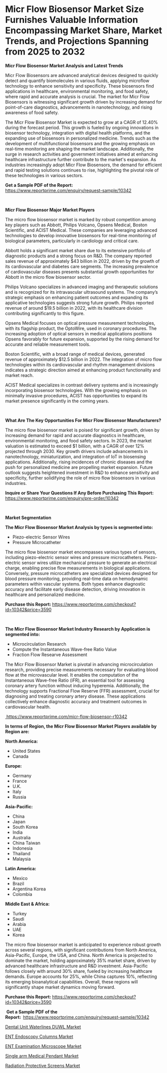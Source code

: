 <p><h1>Micr Flow Biosensor Market Size Furnishes Valuable Information Encompassing Market Share, Market Trends, and Projections Spanning from 2025 to 2032</h1></p><p><strong>Micr Flow Biosensor Market Analysis and Latest Trends</strong></p>
<p><p>Micr Flow Biosensors are advanced analytical devices designed to quickly detect and quantify biomolecules in various fluids, applying microflow technology to enhance sensitivity and specificity. These biosensors find applications in healthcare, environmental monitoring, and food safety, where rapid and accurate analysis is crucial. The market for Micr Flow Biosensors is witnessing significant growth driven by increasing demand for point-of-care diagnostics, advancements in nanotechnology, and rising awareness of food safety.</p><p>The Micr Flow Biosensor Market is expected to grow at a CAGR of 12.40% during the forecast period. This growth is fueled by ongoing innovations in biosensor technology, integration with digital health platforms, and the expanding use of biosensors in personalized medicine. Trends such as the development of multifunctional biosensors and the growing emphasis on real-time monitoring are shaping the market landscape. Additionally, the surge in research activities and government initiatives aimed at enhancing healthcare infrastructure further contribute to the market's expansion. As industries increasingly adopt Micr Flow Biosensors, the demand for efficient and rapid testing solutions continues to rise, highlighting the pivotal role of these technologies in various sectors.</p></p>
<p><strong>Get a Sample PDF of the Report:&nbsp;</strong> <a href="https://www.reportprime.com/enquiry/request-sample/10342?utm_campaign=104&utm_medium=2&utm_source=Github&utm_content=ia&utm_term=20032025&utm_id=micr-flow-biosensor">https://www.reportprime.com/enquiry/request-sample/10342</a></p>
<p>&nbsp;</p>
<p><strong>Micr Flow Biosensor Major Market Players</strong></p>
<p><p>The micro flow biosensor market is marked by robust competition among key players such as Abbott, Philips Volcano, Opsens Medical, Boston Scientific, and ACIST Medical. These companies are leveraging advanced technologies to develop innovative biosensors for real-time monitoring of biological parameters, particularly in cardiology and critical care.</p><p>Abbott holds a significant market share due to its extensive portfolio of diagnostic products and a strong focus on R&D. The company reported sales revenue of approximately $43 billion in 2022, driven by the growth of its cardiovascular and diabetes care segments. The increasing prevalence of cardiovascular diseases presents substantial growth opportunities for Abbott in the micro flow biosensor sector.</p><p>Philips Volcano specializes in advanced imaging and therapeutic solutions and is recognized for its intravascular ultrasound systems. The company’s strategic emphasis on enhancing patient outcomes and expanding its applicative technologies suggests strong future growth. Philips reported revenue of around $19.5 billion in 2022, with its healthcare division contributing significantly to this figure.</p><p>Opsens Medical focuses on optical pressure measurement technologies, with its flagship product, the OptoWire, used in coronary procedures. The increasing adoption of optical sensors in medical applications positions Opsens favorably for future expansion, supported by the rising demand for accurate and reliable measurement tools.</p><p>Boston Scientific, with a broad range of medical devices, generated revenue of approximately $12.5 billion in 2022. The integration of micro flow technologies within its cardiovascular and rhythm management divisions indicates a strategic direction aimed at enhancing product functionality and market reach.</p><p>ACIST Medical specializes in contrast delivery systems and is increasingly incorporating biosensor technologies. With the growing emphasis on minimally invasive procedures, ACIST has opportunities to expand its market presence significantly in the coming years.</p></p>
<p>&nbsp;</p>
<p><strong>What Are The Key Opportunities For Micr Flow Biosensor Manufacturers?</strong></p>
<p><p>The micro flow biosensor market is poised for significant growth, driven by increasing demand for rapid and accurate diagnostics in healthcare, environmental monitoring, and food safety sectors. In 2023, the market valuation is estimated to exceed $1 billion, with a CAGR of over 12% projected through 2030. Key growth drivers include advancements in nanotechnology, miniaturization, and integration of IoT in biosensing applications. Additionally, rising incidences of chronic diseases and the push for personalized medicine are propelling market expansion. Future outlook suggests heightened investment in R&D to enhance sensitivity and specificity, further solidifying the role of micro flow biosensors in various industries.</p></p>
<p><strong>Inquire or Share Your Questions If Any Before Purchasing This Report:</strong> <a href="https://www.reportprime.com/enquiry/pre-order/10342?utm_campaign=104&utm_medium=2&utm_source=Github&utm_content=ia&utm_term=20032025&utm_id=micr-flow-biosensor">https://www.reportprime.com/enquiry/pre-order/10342</a></p>
<p>&nbsp;</p>
<p><strong>Market Segmentation</strong></p>
<p><strong>The Micr Flow Biosensor Market Analysis by types is segmented into:</strong></p>
<p><ul><li>Piezo-electric Sensor Wires</li><li>Pressure Microcatheter</li></ul></p>
<p><p>The micro flow biosensor market encompasses various types of sensors, including piezo-electric sensor wires and pressure microcatheters. Piezo-electric sensor wires utilize mechanical pressure to generate an electrical charge, enabling precise flow measurements in biological applications. Conversely, pressure microcatheters are specialized devices designed for blood pressure monitoring, providing real-time data on hemodynamic parameters within vascular systems. Both types enhance diagnostic accuracy and facilitate early disease detection, driving innovation in healthcare and personalized medicine.</p></p>
<p><strong>Purchase this Report:&nbsp;</strong><a href="https://www.reportprime.com/checkout?id=10342&price=3590&utm_campaign=104&utm_medium=2&utm_source=Github&utm_content=ia&utm_term=20032025&utm_id=micr-flow-biosensor">https://www.reportprime.com/checkout?id=10342&price=3590</a></p>
<p>&nbsp;</p>
<p><strong>The Micr Flow Biosensor Market Industry Research by Application is segmented into:</strong></p>
<p><ul><li>Microcirculation Research</li><li>Compute the Instantaneous Wave-free Ratio Value</li><li>Fraction Flow Researve Assessment</li></ul></p>
<p><p>The Micr Flow Biosensor Market is pivotal in advancing microcirculation research, providing precise measurements necessary for evaluating blood flow at the microvascular level. It enables the computation of the Instantaneous Wave-free Ratio (iFR), an essential tool for assessing coronary artery function without inducing hyperemia. Additionally, the technology supports Fractional Flow Reserve (FFR) assessment, crucial for diagnosing and treating coronary artery disease. These applications collectively enhance diagnostic accuracy and treatment outcomes in cardiovascular health.</p></p>
<p><a href="https://www.reportprime.com/micr-flow-biosensor-r10342?utm_campaign=104&utm_medium=2&utm_source=Github&utm_content=ia&utm_term=20032025&utm_id=micr-flow-biosensor">&nbsp;https://www.reportprime.com/micr-flow-biosensor-r10342</a></p>
<p><strong>In terms of Region, the Micr Flow Biosensor Market Players available by Region are:</strong></p>
<p>
    <p> <strong> North America: </strong>
        <ul>
            <li>United States</li>
            <li>Canada</li>
        </ul>
        </p> 
    <p> <strong> Europe: </strong>
        <ul>
            <li>Germany</li>
            <li>France</li>
            <li>U.K.</li>
            <li>Italy</li>
            <li>Russia</li>
        </ul>
        </p> 
    <p> <strong> Asia-Pacific: </strong>
        <ul>
            <li>China</li>
            <li>Japan</li>
            <li>South Korea</li>
            <li>India</li>
            <li>Australia</li>
            <li>China Taiwan</li>
            <li>Indonesia</li>
            <li>Thailand</li>
            <li>Malaysia</li>
        </ul>
        </p> 
    <p> <strong> Latin America: </strong>
        <ul>
            <li>Mexico</li>
            <li>Brazil</li>
            <li>Argentina Korea</li>
            <li>Colombia</li>
        </ul>
        </p> 
    <p> <strong> Middle East & Africa: </strong>
        <ul>
            <li>Turkey</li>
            <li>Saudi</li>
            <li>Arabia</li>
            <li>UAE</li>
            <li>Korea</li>
        </ul>
    </p>
    </p>
<p><p>The micro flow biosensor market is anticipated to experience robust growth across several regions, with significant contributions from North America, Asia-Pacific, Europe, the USA, and China. North America is projected to dominate the market, holding approximately 35% market share, driven by advanced healthcare infrastructure and R&D investment. Asia-Pacific follows closely with around 30% share, fueled by increasing healthcare demands. Europe accounts for 25%, while China captures 10%, reflecting its emerging bioanalytical capabilities. Overall, these regions will significantly shape market dynamics moving forward.</p></p>
<p><strong>Purchase this Report: </strong><a href="https://www.reportprime.com/checkout?id=10342&price=3590&utm_campaign=104&utm_medium=2&utm_source=Github&utm_content=ia&utm_term=20032025&utm_id=micr-flow-biosensor">https://www.reportprime.com/checkout?id=10342&price=3590</a></p>
<p>&nbsp;<strong>Get a Sample PDF of the Report:&nbsp;&nbsp;</strong><a href="https://www.reportprime.com/enquiry/request-sample/10342?utm_campaign=104&utm_medium=2&utm_source=Github&utm_content=ia&utm_term=20032025&utm_id=micr-flow-biosensor">https://www.reportprime.com/enquiry/request-sample/10342</a></p>
<p><strong></strong></p>
<p><p><a href="https://github.com/jolinolooman/Market-Research-Report-List-1/blob/main/dental-unit-waterlines-duwl-market.md?utm_campaign=104&utm_medium=2&utm_source=Github&utm_content=ia&utm_term=20032025&utm_id=micr-flow-biosensor">Dental Unit Waterlines DUWL Market</a></p><p><a href="https://github.com/awalinfucci/Market-Research-Report-List-1/blob/main/ent-endoscopy-columns-market.md?utm_campaign=104&utm_medium=2&utm_source=Github&utm_content=ia&utm_term=20032025&utm_id=micr-flow-biosensor">ENT Endoscopy Columns Market</a></p><p><a href="https://github.com/zitanebeibit9/Market-Research-Report-List-1/blob/main/ent-examination-microscope-market.md?utm_campaign=104&utm_medium=2&utm_source=Github&utm_content=ia&utm_term=20032025&utm_id=micr-flow-biosensor">ENT Examination Microscope Market</a></p><p><a href="https://github.com/fraryatena85/Market-Research-Report-List-1/blob/main/single-arm-medical-pendant-market.md?utm_campaign=104&utm_medium=2&utm_source=Github&utm_content=ia&utm_term=20032025&utm_id=micr-flow-biosensor">Single arm Medical Pendant Market</a></p><p><a href="https://github.com/alejnaouare/Market-Research-Report-List-1/blob/main/radiation-protective-screens-market.md?utm_campaign=104&utm_medium=2&utm_source=Github&utm_content=ia&utm_term=20032025&utm_id=micr-flow-biosensor">Radiation Protective Screens Market</a></p></p>